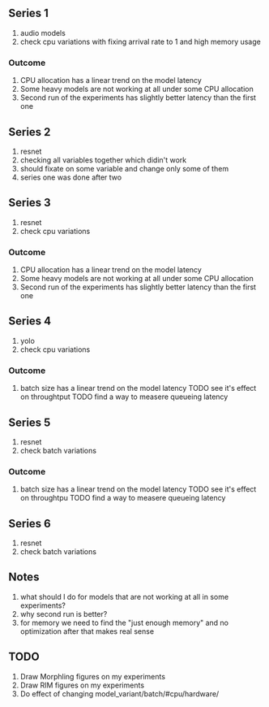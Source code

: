 ## Series 1
1. audio models
2. check cpu variations with fixing arrival rate to 1 and high memory usage
### Outcome
1. CPU allocation has a linear trend on the model latency
2. Some heavy models are not working at all under some CPU allocation
3. Second run of the experiments has slightly better latency than the first one

## Series 2
1. resnet
2. checking all variables together which didin't work
3. should fixate on some variable and change only some of them
4. series one was done after two

## Series 3
1. resnet
2. check cpu variations
### Outcome
1. CPU allocation has a linear trend on the model latency
2. Some heavy models are not working at all under some CPU allocation
3. Second run of the experiments has slightly better latency than the first one

## Series 4
1. yolo
2. check cpu variations
### Outcome
1. batch size has a linear trend on the model latency
TODO see it's effect on throughtput
TODO find a way to measere queueing latency

## Series 5
1. resnet
2. check batch variations
### Outcome
1. batch size has a linear trend on the model latency
TODO see it's effect on throughtpu
TODO find a way to measere queueing latency

## Series 6
1. resnet
2. check batch variations

## Notes
1. what should I do for models that are not working at all in some experiments?
2. why second run is better?
3. for memory we need to find the "just enough memory" and no optimization after that makes real sense

## TODO
1. Draw Morphling figures on my experiments
2. Draw RIM figures on my experiments
3. Do effect of changing model_variant/batch/#cpu/hardware/